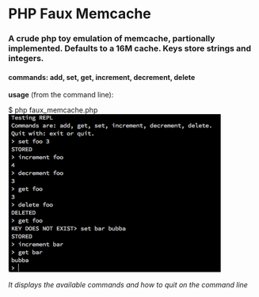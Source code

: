 # PHP Faux Memcache

### A crude php toy emulation of memcache, partionally implemented. Defaults to a 16M cache. Keys store strings and integers.
#### commands: add, set, get, increment, decrement, delete

**usage** (from the command line):

$ php faux_memcache.php
![Screen Shot](https://github.com/nsardo/php-faux-memcache/blob/master/ss.png)

*It displays the available commands and how to quit on the command line*
